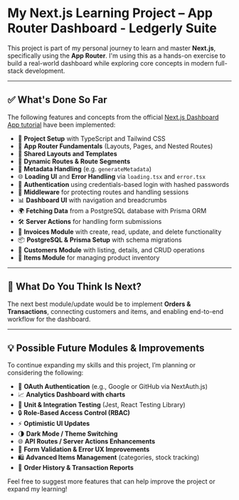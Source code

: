 # My Next.js Learning Project – App Router Dashboard - Ledgerly Suite

This project is part of my personal journey to learn and master **Next.js**, specifically using the **App Router**. I'm using this as a hands-on exercise to build a real-world dashboard while exploring core concepts in modern full-stack development.

---

## ✅ What's Done So Far

The following features and concepts from the official [Next.js Dashboard App tutorial](https://nextjs.org/learn/dashboard-app) have been implemented:

- 🔧 **Project Setup** with TypeScript and Tailwind CSS  
- 📁 **App Router Fundamentals** (Layouts, Pages, and Nested Routes)  
- 🧱 **Shared Layouts and Templates**  
- 🧭 **Dynamic Routes & Route Segments**  
- 📄 **Metadata Handling** (e.g. `generateMetadata`)  
- 🌐 **Loading UI** and **Error Handling** via `loading.tsx` and `error.tsx`  
- 🔐 **Authentication** using credentials-based login with hashed passwords  
- 🧠 **Middleware** for protecting routes and handling sessions  
- 📊 **Dashboard UI** with navigation and breadcrumbs  
- 🌍 **Fetching Data** from a PostgreSQL database with Prisma ORM  
- 🛠️ **Server Actions** for handling form submissions  
- 🧾 **Invoices Module** with create, read, update, and delete functionality  
- 📦 **PostgreSQL & Prisma Setup** with schema migrations  
- 👥 **Customers Module** with listing, details, and CRUD operations  
- 🛒 **Items Module** for managing product inventory  

---

## 🤔 What Do You Think Is Next?

The next best module/update would be to implement **Orders & Transactions**, connecting customers and items, and enabling end-to-end workflow for the dashboard.

---

## 💡 Possible Future Modules & Improvements

To continue expanding my skills and this project, I’m planning or considering the following:

- 🔐 **OAuth Authentication** (e.g., Google or GitHub via NextAuth.js)  
- 📈 **Analytics Dashboard with charts**  
- 🧪 **Unit & Integration Testing** (Jest, React Testing Library)  
- 🔒 **Role-Based Access Control (RBAC)**  
- ⚡ **Optimistic UI Updates**  
- 🌗 **Dark Mode / Theme Switching**  
- 🌐 **API Routes / Server Actions Enhancements**  
- 🧹 **Form Validation & Error UX Improvements**  
- 🛍️ **Advanced Items Management** (categories, stock tracking)  
- 📝 **Order History & Transaction Reports**  

Feel free to suggest more features that can help improve the project or expand my learning!
